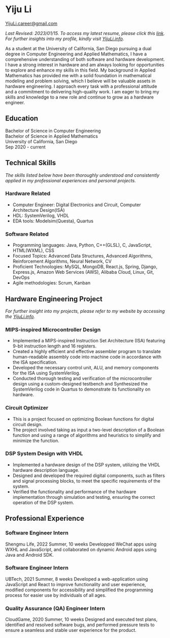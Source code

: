 # Yiju Li

[YijuLi.career@gmail.com](mailto:YijuLi.career@gmail.com)

*Last Revised: 2023/01/15. To access my latest resume, please click this [link](resume_hardware.pdf). For further insights into my profile, kindly visit [YijuLi.info](https://yijuli.info).*

As a student at the University of California, San Diego pursuing a dual degree in Computer Engineering and Applied Mathematics, I have a comprehensive understanding of both software and hardware development. I have a strong interest in hardware and am always looking for opportunities to explore and enhance my skills in this field. My background in Applied Mathematics has provided me with a solid foundation in mathematical modeling and problem solving, which I believe will be valuable assets in hardware engineering. I approach every task with a professional attitude and a commitment to delivering high-quality work. I am eager to bring my skills and knowledge to a new role and continue to grow as a hardware engineer.

## Education
Bachelor of Science in Computer Engineering  
Bachelor of Science in Applied Mathematics  
University of California, San Diego  
Sep 2020 - current

## Technical Skills
*The skills listed below have been thoroughly understood and consistently applied in my professional experiences and personal projects.*

### Hardware Related
- Computer Engineer: Digital Electronics and Circuit, Computer Architecture Design(ISA)
- HDL: SystemVerilog, VHDL
- EDA tools: Modelsim(Questa), Quartus

### Software Related
- Programming languages: Java, Python, C++(GLSL), C, JavaScript, HTML(WXML), CSS
- Focused Topics: Advanced Data Structures, Advanced Algorithms, Reinforcement Algorithms, Neural Network, CV
- Proficient Technologies: MySQL, MongoDB, React.js, Spring, Django, Express.js, Amazon Web Services (AWS), Alibaba Cloud, Linux, Git, DevOps
- Agile methodologies: Scrum, Kanban

## Hardware Engineering Project
*For further insight into my projects, please refer to my website by accessing the [YijuLi.info](https://yijuli.info).*
### MIPS-inspired Microcontroller Design
- Implemented a MIPS-inspired Instruction Set Architecture (ISA) featuring 9-bit instruction length and 16 registers.
- Created a highly efficient and effective assembler program to translate human-readable assembly code into machine code in accordance with the ISA specification.
- Developed the necessary control unit, ALU, and memory components for the ISA using SystemVerilog.
- Conducted thorough testing and verification of the microcontroller design using a custom-designed testbench and Synthesized the SystemVerilog code in Quartus to demonstrate its functionality on hardware.

### Circuit Optimizer
- This is a project focused on optimizing Boolean functions for digital circuit design.
- The project involved taking as input a two-level description of a Boolean function and using a range of algorithms and heuristics to simplify and minimize the function. 

### DSP System Design with VHDL
- Implemented a hardware design of the DSP system, utilizing the VHDL hardware description language.
- Designed and developed the required digital components, such as filters and signal processing blocks, to meet the specific requirements of the system.
- Verified the functionality and performance of the hardware implementation through simulation and testing, ensuring the correct operation of the DSP system.

## Professional Experience

### Software Engineer Intern
Shengmu Life, 2022 Summer, 10 weeks
Developped WeChat apps using WXHL and JavaScript, and collaborated on dynamic Android apps using Java and Android SDK.

### Software Engineer Intern
UBTech, 2021 Summer, 8 weeks
Developed a web-application using JavaScript and React to improve functionality and user experience, modified components for accessibility and simplified the programming process for easier use by individuals of all ages.

### Quality Assurance (QA) Engineer Intern
CloudGame, 2020 Summer, 10 weeks
Designed and executed test plans, identified and resolved software bugs, and performed pressure tests to ensure a seamless and stable user experience for the product.
